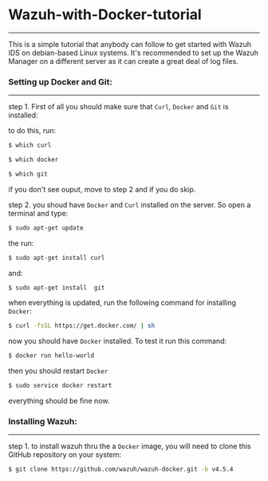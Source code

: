 # Wazuh-with-Docker-tutorial
---

This is a simple tutorial that anybody can follow to get started with Wazuh IDS on  debian-based Linux systems.
It's recommended to set up the Wazuh Manager on a different server as it can create
a great deal of log files.

### Setting up Docker and Git:
---

step 1. First of all you should make sure that `Curl`, `Docker` and `Git` is installed:

to do this, run:
```sh 
$ which curl                                                                                                     
```

```sh
$ which docker                                                                                                                 
```

```sh
$ which git                                                                                                                 
```


if you don't see ouput, move to step 2 and if you do skip.


step 2. you shoud have `Docker` and `Curl` installed on the server. So open a terminal and type:
```sh 
$ sudo apt-get update                                                                                                                                                                             
```
the run:
```sh
$ sudo apt-get install curl                                                                                                          
```
and:
```sh
$ sudo apt-get install  git                                                                                                          
```

when everything is updated, run the following command for installing `Docker`:
```sh
$ curl -fsSL https://get.docker.com/ | sh                                                                                              
```

now you should have `Docker` installed. To test it run this command:
```sh
$ docker run hello-world                                                                                                                         
```

then you should restart `Docker`
```sh
$ sudo service docker restart                                                                                                   
```
everything should be fine now.

### Installing Wazuh:
---

step 1. to install wazuh thru the a `Docker` image, you will need to clone
this GitHub repository on your system:

```sh
$ git clone https://github.com/wazuh/wazuh-docker.git -b v4.5.4                                                                  
```




